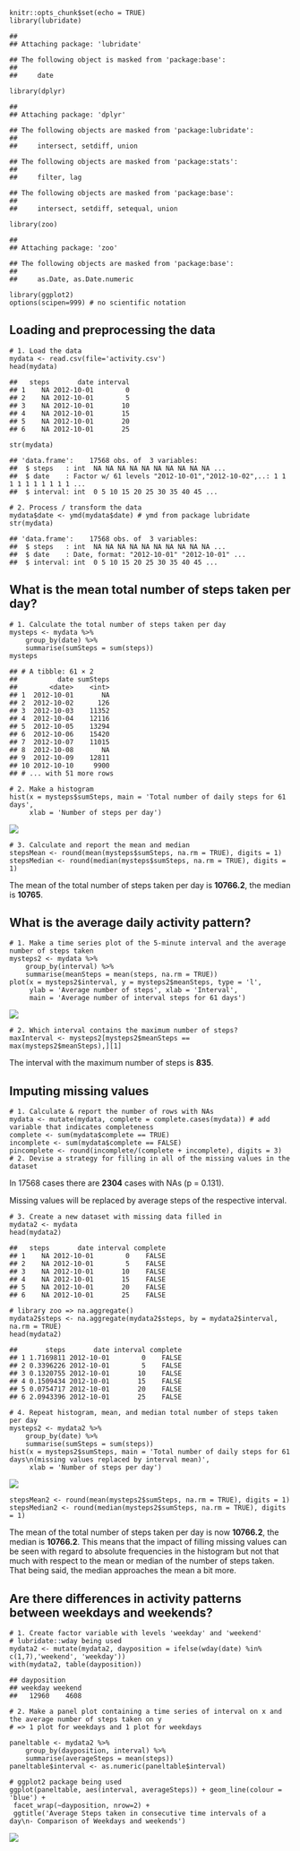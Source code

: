     knitr::opts_chunk$set(echo = TRUE)
    library(lubridate)

    ## 
    ## Attaching package: 'lubridate'

    ## The following object is masked from 'package:base':
    ## 
    ##     date

    library(dplyr)

    ## 
    ## Attaching package: 'dplyr'

    ## The following objects are masked from 'package:lubridate':
    ## 
    ##     intersect, setdiff, union

    ## The following objects are masked from 'package:stats':
    ## 
    ##     filter, lag

    ## The following objects are masked from 'package:base':
    ## 
    ##     intersect, setdiff, setequal, union

    library(zoo)

    ## 
    ## Attaching package: 'zoo'

    ## The following objects are masked from 'package:base':
    ## 
    ##     as.Date, as.Date.numeric

    library(ggplot2)
    options(scipen=999) # no scientific notation

Loading and preprocessing the data
----------------------------------

    # 1. Load the data
    mydata <- read.csv(file='activity.csv')
    head(mydata)

    ##   steps       date interval
    ## 1    NA 2012-10-01        0
    ## 2    NA 2012-10-01        5
    ## 3    NA 2012-10-01       10
    ## 4    NA 2012-10-01       15
    ## 5    NA 2012-10-01       20
    ## 6    NA 2012-10-01       25

    str(mydata)

    ## 'data.frame':    17568 obs. of  3 variables:
    ##  $ steps   : int  NA NA NA NA NA NA NA NA NA NA ...
    ##  $ date    : Factor w/ 61 levels "2012-10-01","2012-10-02",..: 1 1 1 1 1 1 1 1 1 1 ...
    ##  $ interval: int  0 5 10 15 20 25 30 35 40 45 ...

    # 2. Process / transform the data
    mydata$date <- ymd(mydata$date) # ymd from package lubridate
    str(mydata)

    ## 'data.frame':    17568 obs. of  3 variables:
    ##  $ steps   : int  NA NA NA NA NA NA NA NA NA NA ...
    ##  $ date    : Date, format: "2012-10-01" "2012-10-01" ...
    ##  $ interval: int  0 5 10 15 20 25 30 35 40 45 ...

What is the mean total number of steps taken per day?
-----------------------------------------------------

    # 1. Calculate the total number of steps taken per day
    mysteps <- mydata %>% 
        group_by(date) %>% 
        summarise(sumSteps = sum(steps))
    mysteps 

    ## # A tibble: 61 × 2
    ##          date sumSteps
    ##        <date>    <int>
    ## 1  2012-10-01       NA
    ## 2  2012-10-02      126
    ## 3  2012-10-03    11352
    ## 4  2012-10-04    12116
    ## 5  2012-10-05    13294
    ## 6  2012-10-06    15420
    ## 7  2012-10-07    11015
    ## 8  2012-10-08       NA
    ## 9  2012-10-09    12811
    ## 10 2012-10-10     9900
    ## # ... with 51 more rows

    # 2. Make a histogram
    hist(x = mysteps$sumSteps, main = 'Total number of daily steps for 61 days', 
         xlab = 'Number of steps per day')

![](PA1_template_files/figure-markdown_strict/figure_1_steps-1.png)

    # 3. Calculate and report the mean and median
    stepsMean <- round(mean(mysteps$sumSteps, na.rm = TRUE), digits = 1)
    stepsMedian <- round(median(mysteps$sumSteps, na.rm = TRUE), digits = 1)

The mean of the total number of steps taken per day is **10766.2**, the
median is **10765**.

What is the average daily activity pattern?
-------------------------------------------

    # 1. Make a time series plot of the 5-minute interval and the average number of steps taken
    mysteps2 <- mydata %>% 
        group_by(interval) %>% 
        summarise(meanSteps = mean(steps, na.rm = TRUE))
    plot(x = mysteps2$interval, y = mysteps2$meanSteps, type = 'l',
         ylab = 'Average number of steps', xlab = 'Interval',
         main = 'Average number of interval steps for 61 days')

![](PA1_template_files/figure-markdown_strict/figure_2_steps-1.png)

    # 2. Which interval contains the maximum number of steps?
    maxInterval <- mysteps2[mysteps2$meanSteps == max(mysteps2$meanSteps),][1]

The interval with the maximum number of steps is **835**.

Imputing missing values
-----------------------

    # 1. Calculate & report the number of rows with NAs
    mydata <- mutate(mydata, complete = complete.cases(mydata)) # add variable that indicates completeness
    complete <- sum(mydata$complete == TRUE)
    incomplete <- sum(mydata$complete == FALSE)
    pincomplete <- round(incomplete/(complete + incomplete), digits = 3)
    # 2. Devise a strategy for filling in all of the missing values in the dataset

In 17568 cases there are **2304** cases with NAs (p = 0.131).

Missing values will be replaced by average steps of the respective
interval.

    # 3. Create a new dataset with missing data filled in
    mydata2 <- mydata
    head(mydata2) 

    ##   steps       date interval complete
    ## 1    NA 2012-10-01        0    FALSE
    ## 2    NA 2012-10-01        5    FALSE
    ## 3    NA 2012-10-01       10    FALSE
    ## 4    NA 2012-10-01       15    FALSE
    ## 5    NA 2012-10-01       20    FALSE
    ## 6    NA 2012-10-01       25    FALSE

    # library zoo => na.aggregate()
    mydata2$steps <- na.aggregate(mydata2$steps, by = mydata2$interval, na.rm = TRUE)
    head(mydata2) 

    ##       steps       date interval complete
    ## 1 1.7169811 2012-10-01        0    FALSE
    ## 2 0.3396226 2012-10-01        5    FALSE
    ## 3 0.1320755 2012-10-01       10    FALSE
    ## 4 0.1509434 2012-10-01       15    FALSE
    ## 5 0.0754717 2012-10-01       20    FALSE
    ## 6 2.0943396 2012-10-01       25    FALSE

    # 4. Repeat histogram, mean, and median total number of steps taken per day
    mysteps2 <- mydata2 %>% 
        group_by(date) %>% 
        summarise(sumSteps = sum(steps))
    hist(x = mysteps2$sumSteps, main = 'Total number of daily steps for 61 days\n(missing values replaced by interval mean)', 
         xlab = 'Number of steps per day')

![](PA1_template_files/figure-markdown_strict/figure_3_missingsFilled-1.png)

    stepsMean2 <- round(mean(mysteps2$sumSteps, na.rm = TRUE), digits = 1)
    stepsMedian2 <- round(median(mysteps2$sumSteps, na.rm = TRUE), digits = 1)

The mean of the total number of steps taken per day is now **10766.2**,
the median is **10766.2**. This means that the impact of filling missing
values can be seen with regard to absolute frequencies in the histogram
but not that much with respect to the mean or median of the number of
steps taken. That being said, the median approaches the mean a bit more.

Are there differences in activity patterns between weekdays and weekends?
-------------------------------------------------------------------------

    # 1. Create factor variable with levels 'weekday' and 'weekend'
    # lubridate::wday being used
    mydata2 <- mutate(mydata2, dayposition = ifelse(wday(date) %in% c(1,7),'weekend', 'weekday'))
    with(mydata2, table(dayposition))

    ## dayposition
    ## weekday weekend 
    ##   12960    4608

    # 2. Make a panel plot containing a time series of interval on x and the average number of steps taken on y
    # => 1 plot for weekdays and 1 plot for weekdays

    paneltable <- mydata2 %>% 
        group_by(dayposition, interval) %>% 
        summarise(averageSteps = mean(steps))
    paneltable$interval <- as.numeric(paneltable$interval)

    # ggplot2 package being used
    ggplot(paneltable, aes(interval, averageSteps)) + geom_line(colour = 'blue') +
     facet_wrap(~dayposition, nrow=2) +  
     ggtitle('Average Steps taken in consecutive time intervals of a day\n- Comparison of Weekdays and weekends')

![](PA1_template_files/figure-markdown_strict/figure_4_weekend-1.png)
